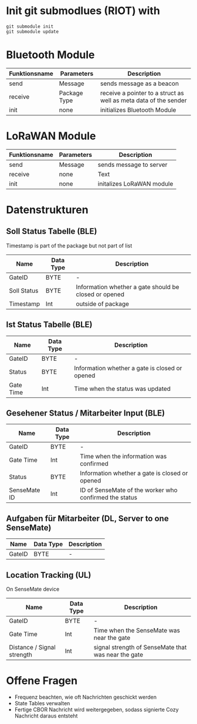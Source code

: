 
# Init git submodlues (RIOT) with
```
git submodule init
git submodule update
```
# Bluetooth Module

| Funktionsname | Parameters | Description |
| ----------- | ----------- | ----------- |
| send      | Message       | sends message as a beacon |
| receive   | Package Type | receive a pointer to a struct as well as meta data of the sender |
| init   | none        | initializes Bluetooth Module |

# LoRaWAN Module

| Funktionsname | Parameters | Description |
| ----------- | ----------- | ----------- |
| send | Message | sends message to server |
| receive | none | Text |
| init | none | initalizes LoRaWAN module |

# Datenstrukturen

## Soll Status Tabelle (BLE)

Timestamp is part of the package but not part of list

| Name | Data Type | Description |
| ----------- | ----------- | ----------- |
| GateID | BYTE | - |
| Soll Status | BYTE | Information whether a gate should be closed or opened |
| Timestamp | Int | outside of package |

## Ist Status Tabelle (BLE)

| Name | Data Type | Description |
| ----------- | ----------- | ----------- |
| GateID | BYTE | - |
| Status | BYTE | Information whether a gate is closed or opened |
| Gate Time | Int | Time when the status was updated |

## Gesehener Status / Mitarbeiter Input (BLE)

| Name | Data Type | Description |
| ----------- | ----------- | ----------- |
| GateID | BYTE | - |
| Gate Time | Int | Time when the information was confirmed |
| Status | BYTE | Information whether a gate is closed or opened |
| SenseMate ID | Int | ID of SenseMate of the worker who confirmed the status |

## Aufgaben für Mitarbeiter (DL, Server to one SenseMate)

| Name | Data Type | Description |
| ----------- | ----------- | ----------- |
| GateID | BYTE | - |

## Location Tracking (UL)

On SenseMate device

| Name | Data Type | Description |
| ----------- | ----------- | ----------- |
| GateID | BYTE | - |
| Gate Time | Int | Time when the SenseMate was near the gate |
| Distance / Signal strength | Int | signal strength of SenseMate that was near the gate |

# Offene Fragen
- Frequenz beachten, wie oft Nachrichten geschickt werden
- State Tables verwalten
- Fertige CBOR Nachricht wird weitergegeben, sodass signierte Cozy Nachricht daraus entsteht
